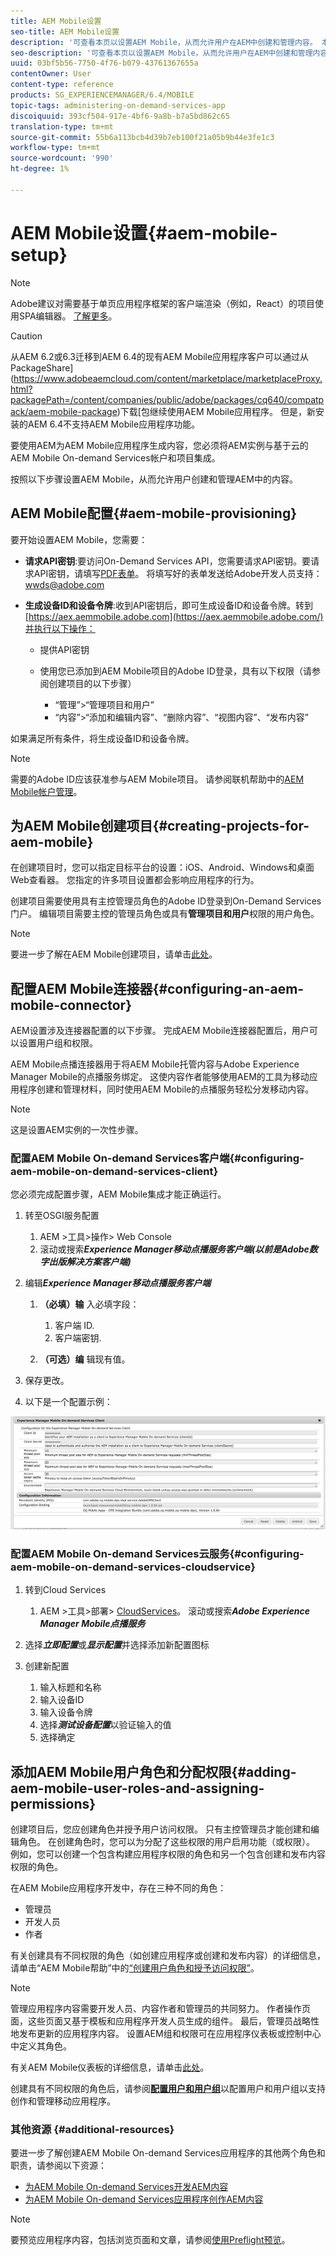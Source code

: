 ```yaml
---
title: AEM Mobile设置
seo-title: AEM Mobile设置
description: '可查看本页以设置AEM Mobile，从而允许用户在AEM中创建和管理内容。 本页提供有关将AEM实例与基于云的AEM Mobile On-demand Services帐户和项目集成的信息。 '
seo-description: '可查看本页以设置AEM Mobile，从而允许用户在AEM中创建和管理内容。 本页提供有关将AEM实例与基于云的AEM Mobile On-demand Services帐户和项目集成的信息。 '
uuid: 03bf5b56-7750-4f76-b079-43761367655a
contentOwner: User
content-type: reference
products: SG_EXPERIENCEMANAGER/6.4/MOBILE
topic-tags: administering-on-demand-services-app
discoiquuid: 393cf504-917e-4bf6-9a8b-b7a5bd862c65
translation-type: tm+mt
source-git-commit: 55b6a113bcb4d39b7eb100f21a05b9b44e3fe1c3
workflow-type: tm+mt
source-wordcount: '990'
ht-degree: 1%

---
```



# AEM Mobile设置{#aem-mobile-setup}

>[!NOTE]
>
>Adobe建议对需要基于单页应用程序框架的客户端渲染（例如，React）的项目使用SPA编辑器。 [了解更多](/help/sites-developing/spa-overview.md)。

>[!CAUTION]
>
>从AEM 6.2或6.3迁移到AEM 6.4的现有AEM Mobile应用程序客户可以通过从PackageShare](https://www.adobeaemcloud.com/content/marketplace/marketplaceProxy.html?packagePath=/content/companies/public/adobe/packages/cq640/compatpack/aem-mobile-package)下载[包继续使用AEM Mobile应用程序。 但是，新安装的AEM 6.4不支持AEM Mobile应用程序功能。

要使用AEM为AEM Mobile应用程序生成内容，您必须将AEM实例与基于云的AEM Mobile On-demand Services帐户和项目集成。

按照以下步骤设置AEM Mobile，从而允许用户创建和管理AEM中的内容。

## AEM Mobile配置{#aem-mobile-provisioning}

要开始设置AEM Mobile，您需要：

* **请求API密钥**:要访问On-Demand Services API，您需要请求API密钥。要请求API密钥，请填写[PDF表单](https://helpx.adobe.com/digital-publishing-solution/help/integrating-dps.html)。 将填写好的表单发送给Adobe开发人员支持：[wwds@adobe.com](mailto:wwds@adobe.com)

* **生成设备ID和设备令牌**:收到API密钥后，即可生成设备ID和设备令牌。转到[https://aex.aemmobile.adobe.com](https://aex.aemmobile.adobe.com/)并执行以下操作：

   * 提供API密钥
   * 使用您已添加到AEM Mobile项目的Adobe ID登录，具有以下权限（请参阅创建项目的以下步骤）

      * “管理”>“管理项目和用户”
      * “内容”>“添加和编辑内容”、“删除内容”、“视图内容”、“发布内容”

如果满足所有条件，将生成设备ID和设备令牌。

>[!NOTE]
>
>需要的Adobe ID应该获准参与AEM Mobile项目。 请参阅联机帮助中的[AEM Mobile帐户管理](https://helpx.adobe.com/digital-publishing-solution/help/account-admin-dps.html)。

## 为AEM Mobile创建项目{#creating-projects-for-aem-mobile}

在创建项目时，您可以指定目标平台的设置：iOS、Android、Windows和桌面Web查看器。 您指定的许多项目设置都会影响应用程序的行为。

创建项目需要使用具有主控管理员角色的Adobe ID登录到On-Demand Services门户。 编辑项目需要主控的管理员角色或具有&#x200B;**管理项目和用户**&#x200B;权限的用户角色。

>[!NOTE]
>
>要进一步了解在AEM Mobile创建项目，请单击[此处](https://helpx.adobe.com/digital-publishing-solution/help/creating-projects.html)。

## 配置AEM Mobile连接器{#configuring-an-aem-mobile-connector}

AEM设置涉及连接器配置的以下步骤。 完成AEM Mobile连接器配置后，用户可以设置用户组和权限。

AEM Mobile点播连接器用于将AEM Mobile托管内容与Adobe Experience Manager Mobile的点播服务绑定。 这使内容作者能够使用AEM的工具为移动应用程序创建和管理材料，同时使用AEM Mobile的点播服务轻松分发移动内容。

>[!NOTE]
>
>这是设置AEM实例的一次性步骤。

### 配置AEM Mobile On-demand Services客户端{#configuring-aem-mobile-on-demand-services-client}

您必须完成配置步骤，AEM Mobile集成才能正确运行。

1. 转至OSGI服务配置

   1. AEM >工具>操作> Web Console
   1. 滚动或搜索&#x200B;***Experience Manager移动点播服务客户端(以前是Adobe数字出版解决方案客户端)***

1. 编辑&#x200B;***Experience Manager移动点播服务客户端***

   1. **（必填）输** 入必填字段：

      1. 客户端 ID.
      1. 客户端密钥.
   1. **（可选）编** 辑现有值。


1. 保存更改。
1. 以下是一个配置示例：

![chlimage_1-53](assets/chlimage_1-53.png)

### 配置AEM Mobile On-demand Services云服务{#configuring-aem-mobile-on-demand-services-cloudservice}

1. 转到Cloud Services

   1. AEM >工具>部署> [ CloudServices](http://localhost:4502/libs/cq/core/content/tools/cloudservices.html)。 滚动或搜索&#x200B;***Adobe Experience Manager Mobile点播服务***

1. 选择&#x200B;***立即配置***&#x200B;或&#x200B;***显示配置***&#x200B;并选择添加新配置图标

1. 创建新配置

   1. 输入标题和名称
   1. 输入设备ID
   1. 输入设备令牌
   1. 选择&#x200B;***测试设备配置***&#x200B;以验证输入的值
   1. 选择确定

## 添加AEM Mobile用户角色和分配权限{#adding-aem-mobile-user-roles-and-assigning-permissions}

创建项目后，您应创建角色并授予用户访问权限。 只有主控管理员才能创建和编辑角色。 在创建角色时，您可以为分配了这些权限的用户启用功能（或权限）。 例如，您可以创建一个包含构建应用程序权限的角色和另一个包含创建和发布内容权限的角色。

在AEM Mobile应用程序开发中，存在三种不同的角色：

* 管理员
* 开发人员
* 作者

有关创建具有不同权限的角色（如创建应用程序或创建和发布内容）的详细信息，请单击“AEM Mobile帮助”中的[“创建用户角色和授予访问权限”](https://helpx.adobe.com/digital-publishing-solution/help/account-admin-dps.html)。

>[!NOTE]
>
>管理应用程序内容需要开发人员、内容作者和管理员的共同努力。 作者操作页面，这些页面又基于模板和应用程序开发人员生成的组件。 最后，管理员战略性地发布更新的应用程序内容。 设置AEM组和权限可在应用程序仪表板或控制中心中定义其角色。
>
>有关AEM Mobile仪表板的详细信息，请单击[此处](/help/mobile/mobile-apps-ondemand-application-dashboard.md)。

创建具有不同权限的角色后，请参阅&#x200B;[**配置用户和用户组**](/help/mobile/aem-mobile-configure-users.md)&#x200B;以配置用户和用户组以支持创作和管理移动应用程序。

### 其他资源 {#additional-resources}

要进一步了解创建AEM Mobile On-demand Services应用程序的其他两个角色和职责，请参阅以下资源：

* [为AEM Mobile On-demand Services开发AEM内容](/help/mobile/aem-mobile-on-demand.md)
* [为AEM Mobile On-demand Services应用程序创作AEM内容](/help/mobile/mobile-apps-ondemand.md)

>[!NOTE]
>
>要预览应用程序内容，包括浏览页面和文章，请参阅[使用Preflight预览](/help/mobile/aem-mobile-manage-ondemand-services.md)。
